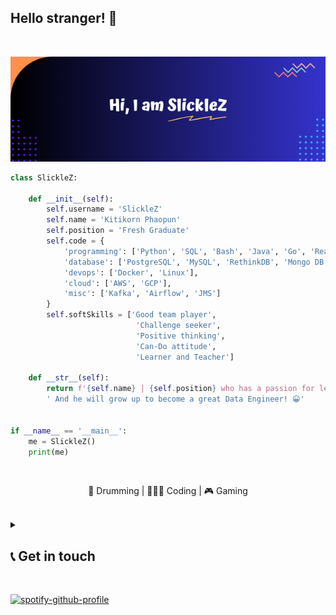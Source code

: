 ## Hello stranger! :wave: </h1>

<br/>
<p align="center">
    <img src="https://raw.githubusercontent.com/SlickleZ/SlickleZ/main/profile_banner.png" alt="SlickleZ profile banner">
</p>

```python
class SlickleZ:

    def __init__(self):
        self.username = 'SlickleZ'
        self.name = 'Kitikorn Phaopun'
        self.position = 'Fresh Graduate'
        self.code = {
            'programming': ['Python', 'SQL', 'Bash', 'Java', 'Go', 'React-Native'],
            'database': ['PostgreSQL', 'MySQL', 'RethinkDB', 'Mongo DB'],
            'devops': ['Docker', 'Linux'],
            'cloud': ['AWS', 'GCP'],
            'misc': ['Kafka', 'Airflow', 'JMS']
        }
        self.softSkills = ['Good team player',
                            'Challenge seeker',
                            'Positive thinking',
                            'Can-Do attitude',
                            'Learner and Teacher']

    def __str__(self):
        return f'{self.name} | {self.position} who has a passion for learning everything he wants.' \
        ' And he will grow up to become a great Data Engineer! 😀'


if __name__ == '__main__':
    me = SlickleZ()
    print(me)

```
<br/>
<p align="center"> 🥁 Drumming | 👨🏻‍💻 Coding | 🎮 Gaming </p>
<br/>

<details>
    <summary><h2> 📞 Get in touch </h2></summary>
        <b>LinkedIn: </b>
        <a href="https://www.linkedin.com/in/kitikorn-phaopun/">Kitikorn Phaopun</a>
        </br>
        <b>Email: </b>
        <a href="mailto: kitikorn.pp@gmail.com">kitikorn.pp@gmail.com</a>
</details>

<br/>

[![spotify-github-profile](https://spotify-github-profile.vercel.app/api/view?uid=31z3qxquxcvudf3cv3eqqtbvhp2a&cover_image=true&theme=novatorem&show_offline=true&background_color=000000&interchange=false&bar_color=10e5cc&bar_color_cover=true)](https://github.com/kittinan/spotify-github-profile)
